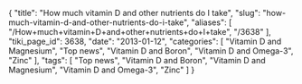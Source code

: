 {
    "title": "How much vitamin D and other nutrients do I take",
    "slug": "how-much-vitamin-d-and-other-nutrients-do-i-take",
    "aliases": [
        "/How+much+vitamin+D+and+other+nutrients+do+I+take",
        "/3638"
    ],
    "tiki_page_id": 3638,
    "date": "2013-01-12",
    "categories": [
        "Vitamin D and Magnesium",
        "Top news",
        "Vitamin D and Boron",
        "Vitamin D and Omega-3",
        "Zinc"
    ],
    "tags": [
        "Top news",
        "Vitamin D and Boron",
        "Vitamin D and Magnesium",
        "Vitamin D and Omega-3",
        "Zinc"
    ]
}